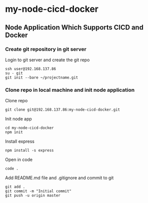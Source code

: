 # my-node-cicd-docker

## Node Application Which Supports CICD and Docker

### Create git repository in git server

Login to git server and create the git repo
```
ssh user@192.168.137.86
su - git
git init --bare ~/projectname.git
```

### Clone repo in local machine and init node application
Clone repo
```
git clone git@192.168.137.86:my-node-cicd-docker.git
```

Init node app
```
cd my-node-cicd-docker
npm init
```

Install express
```
npm install -s express
```

Open in code
```
code .
```
Add README.md file and .gitignore and commit to git
```
git add .
git commit -m "Initial commit"
git push -u origin master
```

